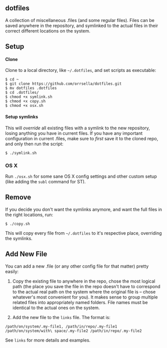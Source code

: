 ## dotfiles

A collection of miscellaneous .files (and some regular files). Files can be saved anywhere in the repository, and symlinked to the actual files in their correct different locations on the system.

## Setup

#### Clone

Clone to a local directory, like `~/.dotfiles`, and set scripts as executable:

```
$ cd ~
$ git clone https://github.com/orrsella/dotfiles.git
$ mv dotfiles .dotfiles
$ cd .dotfiles/
$ chmod +x symlink.sh
$ chmod +x copy.sh
$ chmod +x osx.sh
```

#### Setup symlinks

This will *override* all existing files with a symlink to the new repository, losing anything you have in current files. If you have any important configuration in current .files, make sure to *first* save it to the cloned repo, and only then run the script:

```
$ ./symlink.sh
```

### OS X

Run `./osx.sh` for some sane OS X config settings and other custom setup (like adding the `subl` command for ST).

## Remove

If you decide you don't want the symlinks anymore, and want the full files in the right locations, run:

```
$ ./copy.sh
```

This will copy every file from `~/.dotfiles` to it's respective place, overriding the symlinks.

## Add New File

You can add a new .file (or any other config file for that matter) pretty easily:

1. Copy the existing file to anywhere in the repo, chose the most logical path (the place you save the file in the repo doesn't have to correspond to the actual real path on the system where the original file is – chose whatever's most convenient for you). It makes sense to group multiple related files into appropriately named folders. File names must be identical to the actual ones on the system.

2. Add the new file to the `links` file. The format is:

```
/path/on/system/.my-file1, /path/in/repo/.my-file1
/path/on/system/with\ space/.my-file2 /path/in/repo/.my-file2
```

See `links` for more details and examples.
